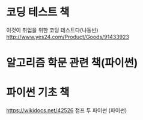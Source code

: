 # 코딩 테스트 책
이것이 취업을 위한 코딩 테스트다(나동빈)  
http://www.yes24.com/Product/Goods/91433923

# 알고리즘 학문 관련 책(파이썬)

# 파이썬 기초 책
https://wikidocs.net/42526
점프 투 파이썬 (파이썬)
